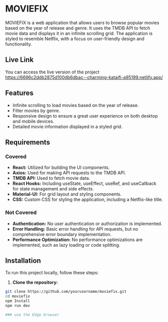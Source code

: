 # MOVIEFIX

MOVIEFIX is a web application that allows users to browse popular movies based on the year of release and genre. 
It uses the TMDB API to fetch movie data and displays it in an infinite scrolling grid. The application is styled to 
resemble Netflix, with a focus on user-friendly design and functionality.

## Live Link

You can access the live version of the project https://6696c2ddb2875d100db6dbac--charming-kataifi-a95199.netlify.app/

## Features

- Infinite scrolling to load movies based on the year of release.
- Filter movies by genre.
- Responsive design to ensure a great user experience on both desktop and mobile devices.
- Detailed movie information displayed in a styled grid.

## Requirements

### Covered

- **React:** Utilized for building the UI components.
- **Axios:** Used for making API requests to the TMDB API.
- **TMDB API:** Used to fetch movie data.
- **React Hooks:** Including useState, useEffect, useRef, and useCallback for state management and side effects.
- **Material-UI:** For grid layout and styling components.
- **CSS:** Custom CSS for styling the application, including a Netflix-like title.

### Not Covered

- **Authentication:** No user authentication or authorization is implemented.
- **Error Handling:** Basic error handling for API requests, but no comprehensive error boundary implementation.
- **Performance Optimization:** No performance optimizations are implemented, such as lazy loading or code splitting.

## Installation

To run this project locally, follow these steps:

1. **Clone the repository:**

```bash
git clone https://github.com/yourusername/moviefix.git
cd moviefix
npm Install
npm run dev

### use the Edge browser 